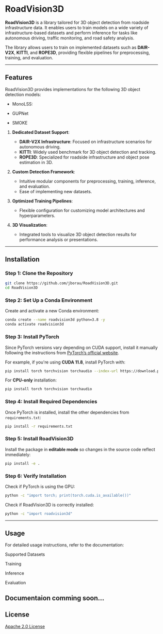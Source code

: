 # RoadVision3D

**RoadVision3D** is a library tailored for 3D object detection from roadside infrastructure data. It enables users to train models on a wide variety of infrastructure-based datasets and perform inference for tasks like autonomous driving, traffic monitoring, and road safety analysis.

The library allows users to train on implemented datasets such as **DAIR-V2X**, **KITTI**, and **ROPE3D**, providing flexible pipelines for preprocessing, training, and evaluation.

---

## Features

RoadVision3D provides implementations for the following 3D object detection models:

- MonoLSS: 

- GUPNet

- SMOKE

1. **Dedicated Dataset Support**:
   - **DAIR-V2X Infrastructure**: Focused on infrastructure scenarios for autonomous driving.
   - **KITTI**: Widely used benchmark for 3D object detection and tracking.
   - **ROPE3D**: Specialized for roadside infrastructure and object pose estimation in 3D.

2. **Custom Detection Framework**:
   - Intuitive modular components for preprocessing, training, inference, and evaluation.
   - Ease of implementing new datasets.

3. **Optimized Training Pipelines**:
   - Flexible configuration for customizing model architectures and hyperparameters.

4. **3D Visualization**:
   - Integrated tools to visualize 3D object detection results for performance analysis or presentations.

---

## Installation

### Step 1: Clone the Repository
```bash
git clone https://github.com/jborau/RoadVision3D.git
cd RoadVision3D
```

### Step 2: Set Up a Conda Environment
Create and activate a new Conda environment:
```bash
conda create --name roadvision3d python=3.8 -y
conda activate roadvision3d
```

### Step 3: Install PyTorch
Since PyTorch versions vary depending on CUDA support, install it manually following the instructions from [PyTorch’s official website](https://pytorch.org/get-started/locally/).

For example, if you're using **CUDA 11.8**, install PyTorch with:
```bash
pip install torch torchvision torchaudio --index-url https://download.pytorch.org/whl/cu118
```

For **CPU-only** installation:
```bash
pip install torch torchvision torchaudio
```

### Step 4: Install Required Dependencies
Once PyTorch is installed, install the other dependencies from `requirements.txt`:
```bash
pip install -r requirements.txt
```

### Step 5: Install RoadVision3D
Install the package in **editable mode** so changes in the source code reflect immediately:
```bash
pip install -e .
```

### Step 6: Verify Installation
Check if PyTorch is using the GPU:
```bash
python -c "import torch; print(torch.cuda.is_available())"
```

Check if RoadVision3D is correctly installed:
```bash
python -c "import roadvision3d"
```

---



## Usage

For detailed usage instructions, refer to the documentation:

Supported Datasets

Training

Inference

Evaluation

Documentaion comming soon...
---

## License

[Apache 2.0 License](LICENSE)